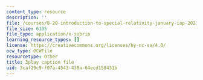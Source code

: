 ```yaml
---
content_type: resource
description: ''
file: /courses/8-20-introduction-to-special-relativity-january-iap-2021/3caf29c9f07a4543438a64ecd158431b_ka99Wu1VlVo.srt
file_size: 6105
file_type: application/x-subrip
learning_resource_types: []
license: https://creativecommons.org/licenses/by-nc-sa/4.0/
ocw_type: OCWFile
resourcetype: Other
title: 3play caption file
uid: 3caf29c9-f07a-4543-438a-64ecd158431b
---
```

